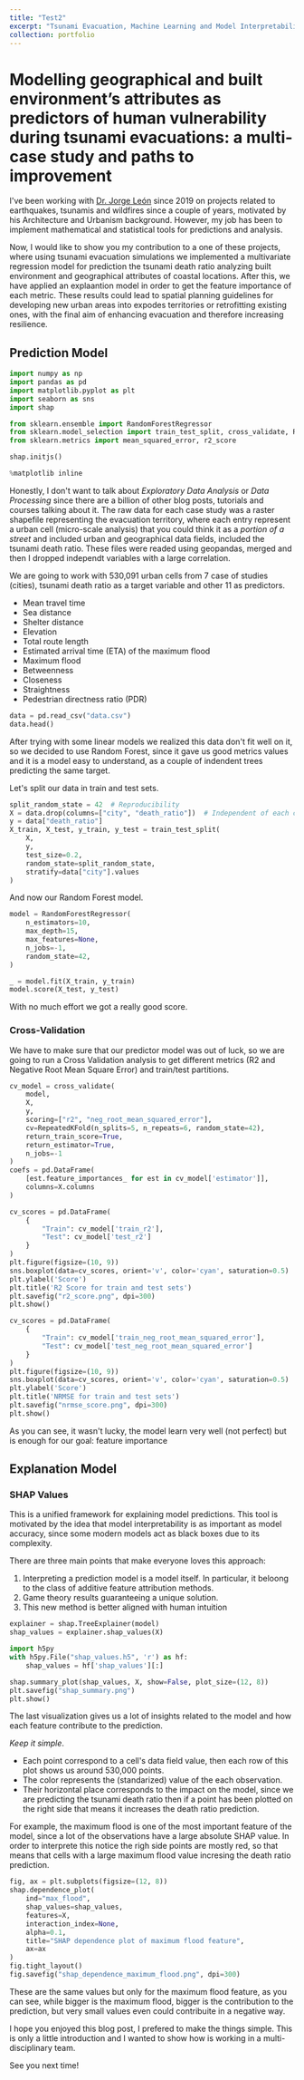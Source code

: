 ```yaml
---
title: "Test2"
excerpt: "Tsunami Evacuation, Machine Learning and Model Interpretability"
collection: portfolio
---
```


# Modelling geographical and built environment’s attributes as predictors of human vulnerability during tsunami evacuations: a multi-case study and paths to improvement


I've been working with [Dr. Jorge León](https://www.researchgate.net/profile/Jorge-Leon-12) since 2019 on projects related to earthquakes, tsunamis and wildfires since a couple of years, motivated by his Architecture and Urbanism background. However, my job has been to implement mathematical and statistical tools for predictions and analysis.

Now, I would like to show you my contribution to a one of these projects, where using tsunami evacuation simulations we implemented a multivariate regression model for prediction the tsunami death ratio analyzing built environment and geographical attributes of coastal locations. After this, we have applied an explaantion model in order to get the feature importance of each metric. These results could lead to spatial planning guidelines for developing new urban areas into expodes territories or retrofitting existing ones, with the final aim of enhancing evacuation and therefore increasing resilience.


## Prediction Model

```python colab={"base_uri": "https://localhost:8080/", "height": 42} id="piffkmLwIRS8" outputId="cc69242d-9b20-4127-f822-766473dcf1c5"
import numpy as np
import pandas as pd
import matplotlib.pyplot as plt
import seaborn as sns
import shap

from sklearn.ensemble import RandomForestRegressor
from sklearn.model_selection import train_test_split, cross_validate, RepeatedKFold, KFold, GroupShuffleSplit
from sklearn.metrics import mean_squared_error, r2_score

shap.initjs()

%matplotlib inline
```

Honestly, I don't want to talk about _Exploratory Data Analysis_ or _Data Processing_ since there are a billion of other blog posts, tutorials and courses talking about it. The raw data for each case study was a raster shapefile representing the evacuation territory, where each entry represent a urban cell (micro-scale analysis) that you could think it as a _portion of a street_ and included urban and geographical data fields, included the tsunami death ratio. These files were readed using geopandas, merged and then I dropped independt variables with a large correlation.


 We are going to work with 530,091 urban cells from 7 case of studies (cities), tsunami death ratio as a target variable and other 11 as predictors.
 
* Mean travel time
* Sea distance
* Shelter distance
* Elevation
* Total route length
* Estimated arrival time (ETA) of the maximum flood
* Maximum flood
* Betweenness
* Closeness
* Straightness
* Pedestrian directness ratio (PDR) 

```python id="s7mwemXXIReY"
data = pd.read_csv("data.csv")
data.head()
```

After trying with some linear models we realized this data don't fit well on it, so we decided to use Random Forest, since it gave us good metrics values and it is a model easy to understand, as a couple of indendent trees predicting the same target.

Let's split our data in train and test sets.

```python colab={"base_uri": "https://localhost:8080/"} id="qHL2EDq4IouB" outputId="df20626d-db47-4763-d270-479a96129866"
split_random_state = 42  # Reproducibility
X = data.drop(columns=["city", "death_ratio"])  # Independent of each case of study
y = data["death_ratio"]
X_train, X_test, y_train, y_test = train_test_split(
    X,
    y,
    test_size=0.2,
    random_state=split_random_state,
    stratify=data["city"].values
)
```

And now our Random Forest model.

```python id="TzQo9pTvI8iI"
model = RandomForestRegressor(
    n_estimators=10,
    max_depth=15,
    max_features=None,
    n_jobs=-1,
    random_state=42,
)
```

```python colab={"base_uri": "https://localhost:8080/"} id="aTA6FAmbI9CW" outputId="a4fa47a9-b800-4cae-beed-b277befd0f7f"
_ = model.fit(X_train, y_train)
model.score(X_test, y_test)
```

With no much effort we got a really good score.

<!-- #region id="Ayh--S991HEw" -->
### Cross-Validation
<!-- #endregion -->

We have to make sure that our predictor model was out of luck, so we are going to run a Cross Validation analysis to get different metrics (R2 and Negative Root Mean Square Error) and train/test partitions.

```python colab={"base_uri": "https://localhost:8080/", "height": 381} id="kHa40QxM1Jod" outputId="7fdce9ea-4666-415c-c0b1-28253b286c5a" tags=[]
cv_model = cross_validate(
    model,
    X,
    y,
    scoring=["r2", "neg_root_mean_squared_error"],
    cv=RepeatedKFold(n_splits=5, n_repeats=6, random_state=42),
    return_train_score=True,
    return_estimator=True,
    n_jobs=-1
)
coefs = pd.DataFrame(
    [est.feature_importances_ for est in cv_model['estimator']],
    columns=X.columns
)
```

```python id="dKDj8t3o1UHs"
cv_scores = pd.DataFrame(
    {
        "Train": cv_model['train_r2'],
        "Test": cv_model['test_r2']
    }
)
plt.figure(figsize=(10, 9))
sns.boxplot(data=cv_scores, orient='v', color='cyan', saturation=0.5)
plt.ylabel('Score')
plt.title('R2 Score for train and test sets')
plt.savefig("r2_score.png", dpi=300)
plt.show()
```

```python id="HRbymy5J1UxO"
cv_scores = pd.DataFrame(
    {
        "Train": cv_model['train_neg_root_mean_squared_error'],
        "Test": cv_model['test_neg_root_mean_squared_error']
    }
)
plt.figure(figsize=(10, 9))
sns.boxplot(data=cv_scores, orient='v', color='cyan', saturation=0.5)
plt.ylabel('Score')
plt.title('NRMSE for train and test sets')
plt.savefig("nrmse_score.png", dpi=300)
plt.show()
```

As you can see, it wasn't lucky, the model learn very well (not perfect) but is enough for our goal: feature importance


## Explanation Model

<!-- #region id="gSbURaM11dF5" tags=[] -->
### SHAP Values
<!-- #endregion -->

This is a unified framework for explaining model predictions. This tool is motivated by the idea that model interpretability is as important as model accuracy, since some modern models act as black boxes due to its complexity.

There are three main points that make everyone loves this approach:

1. Interpreting a prediction model is a model itself. In particular, it beloong to the class of additive feature attribution methods.
2. Game theory results guaranteeing a unique solution.
3. This new method is better aligned with human intuition

```python id="G2DenDOyI9R9"
explainer = shap.TreeExplainer(model)
shap_values = explainer.shap_values(X)
```

```python
import h5py
with h5py.File("shap_values.h5", 'r') as hf:
    shap_values = hf['shap_values'][:]
```

```python colab={"base_uri": "https://localhost:8080/", "height": 504} id="WBJhBoRzJA7N" outputId="2f0b42ca-4b60-45b4-e86f-65297d23bbc5"
shap.summary_plot(shap_values, X, show=False, plot_size=(12, 8))
plt.savefig("shap_summary.png")
plt.show()
```

The last visualization gives us a lot of insights related to the model and how each feature contribute to the prediction.

_Keep it simple_.

* Each point correspond to a cell's data field value, then each row of this plot shows us around 530,000 points.
* The color represents the (standarized) value of the each observation.
* Their horizontal place corresponds to the impact on the model, since we are predicting the tsunami death ratio then if a point has been plotted on the right side that means it increases the death ratio prediction.

For example, the maximum flood is one of the most important feature of the model, since a lot of the observations have a large absolute SHAP value. In order to interprete this notice the righ side points are mostly red, so that means that cells with a large maximum flood value incresing the death ratio prediction.

```python
fig, ax = plt.subplots(figsize=(12, 8))
shap.dependence_plot(
    ind="max_flood",
    shap_values=shap_values,
    features=X,
    interaction_index=None,
    alpha=0.1,
    title="SHAP dependence plot of maximum flood feature",
    ax=ax
)
fig.tight_layout()
fig.savefig("shap_dependence_maximum_flood.png", dpi=300)
```

These are the same values but only for the maximum flood feature, as you can see, while bigger is the maximum flood, bigger is the contribution to the prediction, but very small values even could contribuite in a negative way.


I hope you enjoyed this blog post, I prefered to make the things simple. This is only a little introduction and I wanted to show how is working in a multi-disciplinary team.

See you next time!
